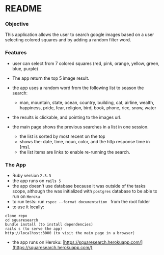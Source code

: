 # README
### Objective
This application allows the user to search google images based on a user selecting colored squares and by adding a random filter word.

### Features

- user can select from 7 colored squares (red, pink, orange, yellow, green, blue, purple)
- The app return the top 5 image result.
- the app uses a random word from the following list to season the search:
  - man, mountain, state, ocean, country, building, cat, airline, wealth, happiness, pride, fear, religion, bird, book, phone, rice, snow, water

- the results is clickable, and pointing to the images url.
- the main page shows the previous searches in a list in one session.
  - the list is sorted by most recent on the top
  - shows the: date, time, noun, color, and the http response time in [ms].
  - the list items are links to enable re-running the search.


### The App
- Ruby version `2.3.3`
- the app runs on `rails 5`
- the app doesn't use database because it was outside of the tasks scope, although the was initialized with `postgres` database to be able to run on `Heroku`
- to run tests: run `rspec --format documentation ` from the root folder
- to use it locally:
```
clone repo
cd squaresearch
bundle install (to install dependencies)
rails s (to serve the app)
http://localhost:3000 (to visit the main page in a browser)
```

- the app runs on Heroku: [https://squaresearch.herokuapp.com/](https://squaresearch.herokuapp.com/)

